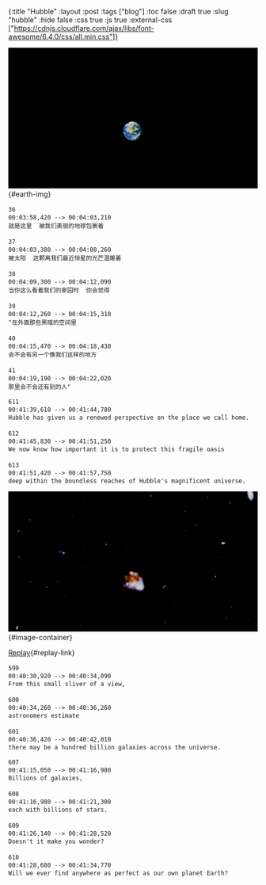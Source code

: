 {:title "Hubble"
 :layout :post
 :tags ["blog"]
 :toc false
 :draft true
 :slug "hubble"
 :hide false
 :css true
 :js true
 :external-css ["https://cdnjs.cloudflare.com/ajax/libs/font-awesome/6.4.0/css/all.min.css"]}

![Earth](../../img/hubble/earth-1.png){#earth-img}

```srt
36
00:03:58,420 --> 00:04:03,210
就是这里  被我们美丽的地球包裹着

37
00:04:03,380 --> 00:04:08,260
被太阳  这颗离我们最近恒星的光芒温暖着

38
00:04:09,300 --> 00:04:12,090
当你这么看着我们的家园时  你会觉得

39
00:04:12,260 --> 00:04:15,310
"在外面那些黑暗的空间里

40
00:04:15,470 --> 00:04:18,430
会不会有另一个像我们这样的地方

41
00:04:19,190 --> 00:04:22,020
那里会不会还有别的人"
```

```srt
611
00:41:39,610 --> 00:41:44,780
Hubble has given us a renewed perspective on the place we call home.

612
00:41:45,830 --> 00:41:51,250
We now know how important it is to protect this fragile oasis

613
00:41:51,420 --> 00:41:57,750
deep within the boundless reaches of Hubble's magnificent universe.
```


![Hubble Images](../../img/hubble/hubble-1.png) {#image-container}

[<i class="fas fa-redo-alt"></i> Replay](){#replay-link}

```
599
00:40:30,920 --> 00:40:34,090
From this small sliver of a view,

600
00:40:34,260 --> 00:40:36,260
astronomers estimate

601
00:40:36,420 --> 00:40:42,010
there may be a hundred billion galaxies across the universe.
```

```
607
00:41:15,050 --> 00:41:16,980
Billions of galaxies,

608
00:41:16,980 --> 00:41:21,300
each with billions of stars.

609
00:41:26,140 --> 00:41:28,520
Doesn't it make you wonder?

610
00:41:28,680 --> 00:41:34,770
Will we ever find anywhere as perfect as our own planet Earth?
```
